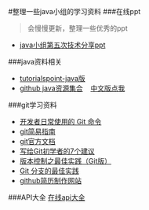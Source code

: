 #整理一些java小组的学习资料
###在线ppt
>会慢慢更新，整理一些优秀的ppt

* [java小组第五次技术分享ppt](http://adolphlwq.github.io/javagroup/)

###java资料相关
* [tutorialspoint-java版](http://www.tutorialspoint.com/java/index.htm)
* [github java资源集合](https://github.com/akullpp/awesome-java)&nbsp;&nbsp;&nbsp;&nbsp;[中文版点我](http://top.jobbole.com/15689/)

###git学习资料
* [开发者日常使用的 Git 命令](http://blog.jobbole.com/54184/)
* [git简易指南](http://rogerdudler.github.io/git-guide/index.zh.html)
* [git官方文档](http://git-scm.com/book/zh/v1)
* [写给Git初学者的7个建议](http://blog.jobbole.com/50603/)
* [版本控制之最佳实践（Git版）](http://blog.csdn.net/happydeer/article/details/17679369)
* [Git 分支的最佳实践](http://jiongks.name/blog/a-successful-git-branching-model/?utm_source=tuicool)
* [github简历制作网站](http://resume.github.io/)

###API大全
[在线api大全](http://resume.github.io/)